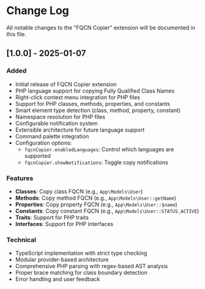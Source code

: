 # Change Log

All notable changes to the "FQCN Copier" extension will be documented in this file.

## [1.0.0] - 2025-01-07

### Added
- Initial release of FQCN Copier extension
- PHP language support for copying Fully Qualified Class Names
- Right-click context menu integration for PHP files
- Support for PHP classes, methods, properties, and constants
- Smart element type detection (class, method, property, constant)
- Namespace resolution for PHP files
- Configurable notification system
- Extensible architecture for future language support
- Command palette integration
- Configuration options:
  - `fqcnCopier.enabledLanguages`: Control which languages are supported
  - `fqcnCopier.showNotifications`: Toggle copy notifications

### Features
- **Classes**: Copy class FQCN (e.g., `App\Models\User`)
- **Methods**: Copy method FQCN (e.g., `App\Models\User::getName`)
- **Properties**: Copy property FQCN (e.g., `App\Models\User::$name`)
- **Constants**: Copy constant FQCN (e.g., `App\Models\User::STATUS_ACTIVE`)
- **Traits**: Support for PHP traits
- **Interfaces**: Support for PHP interfaces

### Technical
- TypeScript implementation with strict type checking
- Modular provider-based architecture
- Comprehensive PHP parsing with regex-based AST analysis
- Proper brace matching for class boundary detection
- Error handling and user feedback

